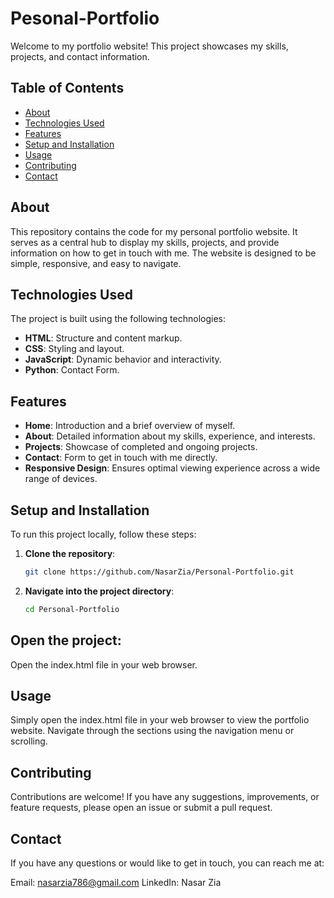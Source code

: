 # Pesonal-Portfolio

Welcome to my portfolio website! This project showcases my skills, projects, and contact information.

## Table of Contents

- [About](#about)
- [Technologies Used](#technologies-used)
- [Features](#features)
- [Setup and Installation](#setup-and-installation)
- [Usage](#usage)
- [Contributing](#contributing)
- [Contact](#contact)

## About

This repository contains the code for my personal portfolio website. It serves as a central hub to display my skills, projects, and provide information on how to get in touch with me. The website is designed to be simple, responsive, and easy to navigate.

## Technologies Used

The project is built using the following technologies:

- **HTML**: Structure and content markup.
- **CSS**: Styling and layout.
- **JavaScript**: Dynamic behavior and interactivity.
- **Python**: Contact Form.


## Features

- **Home**: Introduction and a brief overview of myself.
- **About**: Detailed information about my skills, experience, and interests.
- **Projects**: Showcase of completed and ongoing projects.
- **Contact**: Form to get in touch with me directly.
- **Responsive Design**: Ensures optimal viewing experience across a wide range of devices.

## Setup and Installation

To run this project locally, follow these steps:

1. **Clone the repository**:
   ```bash
   git clone https://github.com/NasarZia/Personal-Portfolio.git

2. **Navigate into the project directory**:

    ```bash
    cd Personal-Portfolio

## Open the project:

Open the index.html file in your web browser.

## Usage
Simply open the index.html file in your web browser to view the portfolio website. Navigate through the sections using the navigation menu or scrolling.

## Contributing
Contributions are welcome! If you have any suggestions, improvements, or feature requests, please open an issue or submit a pull request.

## Contact
If you have any questions or would like to get in touch, you can reach me at:

Email: nasarzia786@gmail.com
LinkedIn: Nasar Zia


